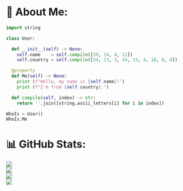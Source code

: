 # 💫 About Me:
```py
import string

class User:

  def __init__(self) -> None:
    self.name    = self.compile([39, 14, 4, 11])
    self.country = self.compile([34, 13, 3, 14, 13, 4, 18, 8, 0])

  @property
  def Me(self) -> None:
    print (f"Hello, my name is {self.name}!")
    print (f"I'm from {self.country}.")

  def compile(self, index) -> str:
    return ''.join([string.ascii_letters[i] for i in index])

WhoIs = User()
WhoIs.Me
```
# 📊 GitHub Stats:
![](https://github-readme-stats.vercel.app/api?username=DreamyPeople&theme=dark&hide_border=false&include_all_commits=true&count_private=false)<br/>
![](https://github-readme-streak-stats.herokuapp.com/?user=DreamyPeople&theme=dark&hide_border=false)<br/>
![](https://github-readme-stats.vercel.app/api/top-langs/?username=DreamyPeople&theme=dark&hide_border=false&include_all_commits=true&count_private=false&layout=compact)<br/>
[![](https://visitcount.itsvg.in/api?id=DreamyPeople&label=Profile%20Views&color=12&pretty=true)](https://github.com/DreamyPeople) 
